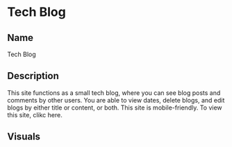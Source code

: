 # Tech Blog

## Name
Tech Blog

## Description
This site functions as a small tech blog, where you can see blog posts and comments by other users. You are able to view dates, delete blogs, and edit blogs by either title or content, or both. This site is mobile-friendly. To view this site, clikc here.

## Visuals
